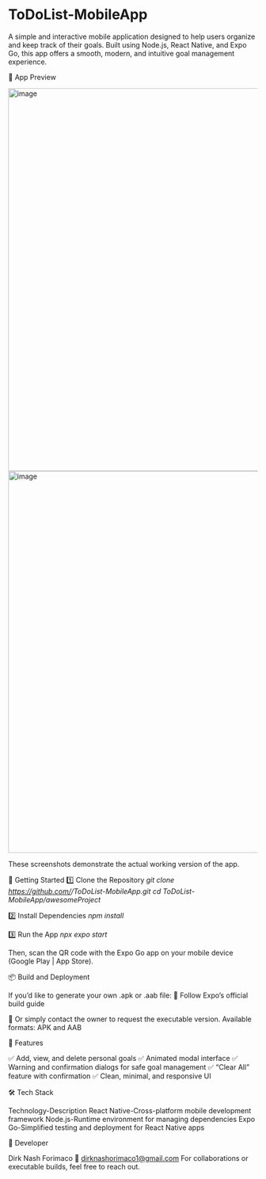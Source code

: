 # ToDoList-MobileApp
A simple and interactive mobile application designed to help users organize and keep track of their goals.
Built using Node.js, React Native, and Expo Go, this app offers a smooth, modern, and intuitive goal management experience.

📸 App Preview

<img width="1071" height="773" alt="image" src="https://github.com/user-attachments/assets/aa9fc649-66a3-4682-8086-b602549579ed" />
<img width="1073" height="771" alt="image" src="https://github.com/user-attachments/assets/f0d51cf1-081d-4fa9-b4a7-173225ae191a" />

These screenshots demonstrate the actual working version of the app.

🚀 Getting Started
1️⃣ Clone the Repository
_git clone https://github.com/<your-username>/ToDoList-MobileApp.git
cd ToDoList-MobileApp/awesomeProject_

2️⃣ Install Dependencies
_npm install_

3️⃣ Run the App
_npx expo start_

Then, scan the QR code with the Expo Go app on your mobile device
(Google Play | App Store).

📦 Build and Deployment

If you’d like to generate your own .apk or .aab file:
📘 Follow Expo’s official build guide

💬 Or simply contact the owner to request the executable version.
Available formats: APK and AAB

🧩 Features

✅ Add, view, and delete personal goals
✅ Animated modal interface
✅ Warning and confirmation dialogs for safe goal management
✅ “Clear All” feature with confirmation
✅ Clean, minimal, and responsive UI

🛠️ Tech Stack

Technology-Description
React Native-Cross-platform mobile development framework
Node.js-Runtime environment for managing dependencies
Expo Go-Simplified testing and deployment for React Native apps

👤 Developer

Dirk Nash Forimaco
📧 dirknashorimaco1@gmail.com
For collaborations or executable builds, feel free to reach out.
